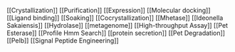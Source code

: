 [[Crystallization]]
[[Purification]]
[[Expression]]
[[Molecular docking]]
[[Ligand binding]]
[[Soaking]]
[[Cocrystallization]]
[[Mhetase]]
[[Ideonella Sakaiensis]]
[[Hydrolase]]
[[metagenome]]
[[High-throughput Assay]]
[[Pet Esterase]]
[[Profile Hmm Search]]
[[protein secretion]]
[[Pet Degradation]]
[[Pelb]]
[[Signal Peptide Engineering]]

